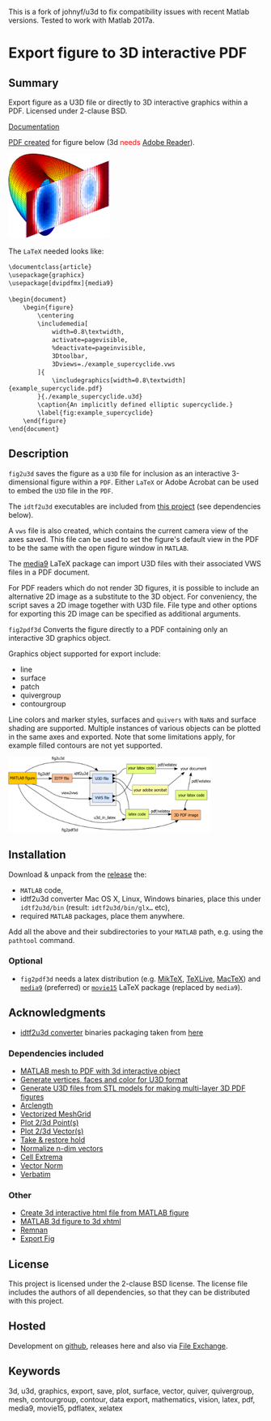 This is a fork of johnyf/u3d to fix compatibility issues with recent Matlab versions. Tested to work with Matlab 2017a.

Export figure to 3D interactive PDF
===================================

Summary
-------
Export figure as a U3D file or directly to 3D interactive graphics within a PDF.
Licensed under 2-clause BSD.

[Documentation](https://github.com/johnyf/binaries/raw/master/fig2u3d/fig2u3d_manual.pdf)

[PDF created](https://github.com/johnyf/binaries/raw/master/fig2u3d/example.pdf) for figure below (3d <font color="red">needs</font> [Adobe Reader](http://get.adobe.com/reader/)).

<img src="https://raw.githubusercontent.com/johnyf/binaries/master/fig2u3d/logo.png" width=200>

The `LaTeX` needed looks like:

```
\documentclass{article}
\usepackage{graphicx}
\usepackage[dvipdfmx]{media9}

\begin{document}
	\begin{figure}
		\centering
		\includemedia[
			width=0.8\textwidth,
			activate=pagevisible,
			%deactivate=pageinvisible,
			3Dtoolbar,
			3Dviews=./example_supercyclide.vws
		]{
			\includegraphics[width=0.8\textwidth]{example_supercyclide.pdf}
		}{./example_supercyclide.u3d}
		\caption{An implicitly defined elliptic supercyclide.}
		\label{fig:example_supercyclide}
	\end{figure}
\end{document}
```

## Description
`fig2u3d` saves the figure as a `U3D` file for inclusion as an interactive 3-dimensional figure within a `PDF`. Either `LaTeX` or Adobe Acrobat can be used to embed the `U3D` file in the `PDF`.

The `idtf2u3d` executables are included from [this project](http://sourceforge.net/projects/u3d/) (see dependencies below).

A `vws` file is also created, which contains the current camera view of the axes saved. This file can be used to set the figure's default view in the PDF to be the same with the open figure window in `MATLAB`.

The [media9](http://www.ctan.org/tex-archive/macros/latex/contrib/media9) LaTeX package can import U3D files with their associated VWS files in a PDF document.

For PDF readers which do not render 3D figures, it is possible to include an alternative 2D image as a substitute to the 3D object. For conveniency, the script saves a 2D image together with U3D file. File type and other options for exporting this 2D image can be specified as additional arguments.

`fig2pdf3d` Converts the figure directly to a PDF containing only an interactive 3D graphics object.

Graphics object supported for export include:

- line
- surface
- patch
- quivergroup
- contourgroup

Line colors and marker styles, surfaces and `quivers` with `NaN`s and surface shading are supported. Multiple instances of various objects can be plotted in the same axes and exported. Note that some limitations apply, for example filled contours are not yet supported.

<img src="https://raw.githubusercontent.com/johnyf/binaries/master/fig2u3d/fig2u3d_workflow.png" width=400>

## Installation

Download & unpack from the [release](https://github.com/johnyf/fig2u3d/releases) the:

- `MATLAB` code,
- idtf2u3d converter Mac OS X, Linux, Windows binaries, place this under `idtf2u3d/bin` (result: `idtf2u3d/bin/glx…` etc),
- required `MATLAB` packages, place them anywhere.

Add all the above and their subdirectories to your `MATLAB` path, e.g. using the `pathtool` command.

### Optional
- `fig2pdf3d` needs a latex distribution (e.g. [MikTeX](http://miktex.org/), [TeXLive](http://www.tug.org/texlive/), [MacTeX](http://tug.org/mactex/)) and [`media9`](http://www.ctan.org/pkg/media9) (preferred) or [`movie15`](http://www.ctan.org/pkg/movie15) LaTeX package (replaced by `media9`).

## Acknowledgments
- [idtf2u3d converter](http://sourceforge.net/projects/u3d/) binaries packaging taken from [here](http://www.mathworks.com/matlabcentral/fileexchange/25383-matlab-mesh-to-pdf-with-3d-interactive-object)

### Dependencies included
- [MATLAB mesh to PDF with 3d interactive object](http://www.mathworks.com/matlabcentral/fileexchange/25383-matlab-mesh-to-pdf-with-3d-interactive-object)
- [Generate vertices, faces and color for U3D format](http://www.mathworks.com/matlabcentral/fileexchange/27245-generate-vertices-faces-and-color-for-u3d-format)
- [Generate U3D files from STL models for making multi-layer 3D PDF figures](http://www.mathworks.com/matlabcentral/fileexchange/31413-generate-u3d-files-from-stl-models-for-making-multilayer-3d-pdf-figures)
- [Arclength](http://www.mathworks.com/matlabcentral/fileexchange/34871-arclength)
- [Vectorized MeshGrid](http://www.mathworks.com/matlabcentral/fileexchange/35036-vectorized-meshgrid)
- [Plot 2/3d Point(s)](http://www.mathworks.com/matlabcentral/fileexchange/34731-plot-23d-points)
- [Plot 2/3d Vector(s)](http://www.mathworks.com/matlabcentral/fileexchange/35224-plot-23d-vectors)
- [Take & restore hold](http://www.mathworks.com/matlabcentral/fileexchange/36641-take-restore-hold)
- [Normalize n-dim vectors](http://www.mathworks.com/matlabcentral/fileexchange/36248-normalize-n-d-vectors-in-single-matrix-or-n-component-matrices)
- [Cell Extrema](http://www.mathworks.com/matlabcentral/fileexchange/35983-cell-extrema)
- [Vector Norm](http://www.mathworks.com/matlabcentral/fileexchange/10708-vector-norm)
- [Verbatim](http://www.mathworks.com/matlabcentral/fileexchange/23194-verbatim-get-the-text-of-a-block-comment)

### Other
- [Create 3d interactive html file from MATLAB figure](http://www.mathworks.com/matlabcentral/fileexchange/27333-create-3d-interactive-html-file-from-matlab-surface)
- [MATLAB 3d figure to 3d xhtml](http://www.mathworks.com/matlabcentral/fileexchange/32207-matlab-3d-figure-to-3d-xhtml)
- [Remnan](http://www.mathworks.com/matlabcentral/fileexchange/10863-remnan)
- [Export Fig](http://www.mathworks.com/matlabcentral/fileexchange/23629-exportfig)

## License
This project is licensed under the 2-clause BSD license.
The license file includes the authors of all dependencies, so that they can be distributed with this project.

## Hosted
Development on [github](https://github.com/johnyf/fig2u3d), releases here and also via [File Exchange](http://www.mathworks.com/matlabcentral/fileexchange/37640-export-figure-to-3d-interactive-pdf).

## Keywords
3d, u3d, graphics, export, save, plot, surface, vector, quiver, quivergroup, mesh, contourgroup, contour, data export, mathematics, vision, latex, pdf, media9, movie15, pdflatex, xelatex
